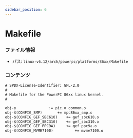 ```yaml
---
sidebar_position: 6
---
```

# Makefile

### ファイル情報

- パス: `linux-v6.12/arch/powerpc/platforms/86xx/Makefile`

### コンテンツ

```txt
# SPDX-License-Identifier: GPL-2.0
#
# Makefile for the PowerPC 86xx linux kernel.
#

obj-y				:= pic.o common.o
obj-$(CONFIG_SMP)		+= mpc86xx_smp.o
obj-$(CONFIG_GEF_SBC610)	+= gef_sbc610.o
obj-$(CONFIG_GEF_SBC310)	+= gef_sbc310.o
obj-$(CONFIG_GEF_PPC9A)		+= gef_ppc9a.o
obj-$(CONFIG_MVME7100)          += mvme7100.o

```
